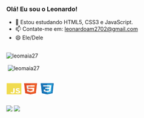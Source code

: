 ### Olá! Eu sou o Leonardo!
- 🌱 Estou estudando HTML5, CSS3 e JavaScript.
- 📫 Contate-me em: leonardoam2702@gmail.com
- 😄 Ele/Dele
##

<p><img height="180em" align="center" src="https://github-readme-stats.vercel.app/api/top-langs?username=leonardomaia&show_icons=true&locale=pt-br&theme=dracula" alt="leomaia27" /></p>

<p>&nbsp;<img height="180em" align="center" src="https://github-readme-stats.vercel.app/api?username=leomaia27&show_icons=true&locale=pt-br&theme=dracula" alt="leomaia27" /></p>

<div style="display: inline_block"><br>
  <img align="center" alt="Rafa-Js" height="30" width="40" src="https://raw.githubusercontent.com/devicons/devicon/master/icons/javascript/javascript-plain.svg">
  <img align="center" alt="Rafa-HTML" height="30" width="40" src="https://raw.githubusercontent.com/devicons/devicon/master/icons/html5/html5-original.svg">
  <img align="center" alt="Rafa-CSS" height="30" width="40" src="https://raw.githubusercontent.com/devicons/devicon/master/icons/css3/css3-original.svg">
 </div>
 
 ##
<div> 
  <a href="https://www.instagram.com/leonardo_maia25/" target="_blank"><img src="https://img.shields.io/badge/-Instagram-%23E4405F?style=for-the-badge&logo=instagram&logoColor=white" target="_blank"></a>
  <a href="https://www.linkedin.com/in/leonardo-maia-60b0151aa/" target="_blank"><img src="https://img.shields.io/badge/-LinkedIn-%230077B5?style=for-the-badge&logo=linkedin&logoColor=white" target="_blank"></a>   
</div>
